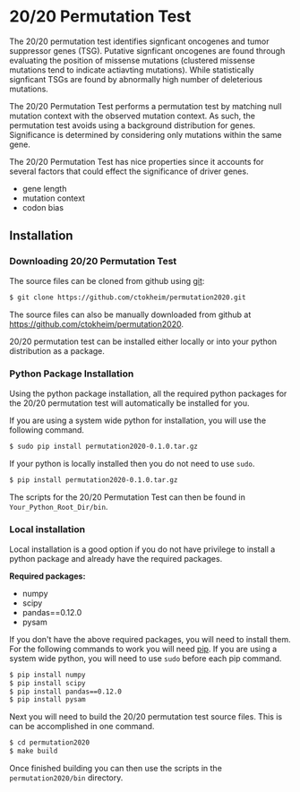 # 20/20 Permutation Test

The 20/20 permutation test identifies signficant oncogenes and tumor suppressor genes 
(TSG). Putative signficant oncogenes are found through evaluating the position of 
missense mutations (clustered missense mutations tend to indicate actiavting mutations).
While statistically signficant TSGs are found by abnormally high number of deleterious
mutations.

The 20/20 Permutation Test performs a permutation test by matching
null mutation context with the observed mutation context. As such,
the permutation test avoids using a background distribution for genes.
Significance is determined by considering only mutations within the
same gene.

The 20/20 Permutation Test has nice properties since it accounts
for several factors that could effect the significance of driver genes.

* gene length
* mutation context
* codon bias

## Installation

### Downloading 20/20 Permutation Test

The source files can be cloned from github using [git](http://git-scm.com/):

```bash
$ git clone https://github.com/ctokheim/permutation2020.git
```

The source files can also be manually downloaded from github at https://github.com/ctokheim/permutation2020.

20/20 permutation test can be installed either locally or into your python distribution as a package. 

### Python Package Installation

Using the python package installation, all the required python packages for the 20/20 permutation test will automatically be installed for you.

If you are using a system wide python for installation, you will use the following command.

```bash
$ sudo pip install permutation2020-0.1.0.tar.gz
```

If your python is locally installed then you do not need to use `sudo`.

```bash
$ pip install permutation2020-0.1.0.tar.gz
```

The scripts for the 20/20 Permutation Test can then be found in `Your_Python_Root_Dir/bin`.

### Local installation

Local installation is a good option if you do not have privilege to install a python package and already have the required packages.

**Required packages:**

* numpy
* scipy
* pandas==0.12.0
* pysam

If you don't have the above required packages, you will need to install them. For the following commands to work you will need [pip](http://pip.readthedocs.org/en/latest/installing.html). If you are using a system wide python, you will need to use `sudo` before each pip command.

```bash
$ pip install numpy
$ pip install scipy
$ pip install pandas==0.12.0
$ pip install pysam
```

Next you will need to build the 20/20 permutation test source files. This is can be accomplished in one command.

```bash
$ cd permutation2020
$ make build
```

Once finished building you can then use the scripts in the `permutation2020/bin` directory.
